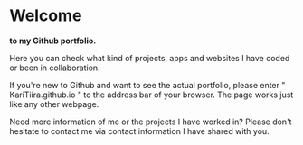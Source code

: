 # Welcome

**to my Github portfolio.**

Here you can check what kind of projects, apps and websites I have coded or been in collaboration.


If you're new to Github and want to see the actual portfolio, please enter " KariTiira.github.io " to the address bar of your browser. 
The page works just like any other webpage.

Need more information of me or the projects I have worked in? Please don't hesitate to contact me via contact information I have shared with you.
